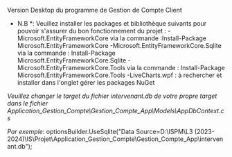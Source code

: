 Version Desktop du programme de Gestion de Compte Client

- N.B \*: Veuillez installer les packages et bibliothèque suivants pour pouvoir s'assurer du bon fonctionnement du projet :
  -Microsoft.EntityFrameworkCore via la commande :Install-Package Microsoft.EntityFrameworkCore
  -Microsoft.EntityFrameworkCore.Sqlite via la commande : Install-Package Microsoft.EntityFrameworkCore.Sqlite
  -Microsoft.EntityFrameworkCore.Tools via la commande : Install-Package Microsoft.EntityFrameworkCore.Tools
  -LiveCharts.wpf : à rechercher et installer dans l'onglet gérer les packages NuGet

_Veuillez changer le target du fichier intervenant.db de votre propre target dans le fichier Application_Gestion_Compte\Gestion_Compte_App\Models\AppDbContext.cs_

_Par exemple_:
optionsBuilder.UseSqlite("Data Source=D:\\ISPM\\L3 (2023-2024)\\IS\\Projet\\Application_Gestion_Compte\\Gestion_Compte_App\\intervenant.db");
